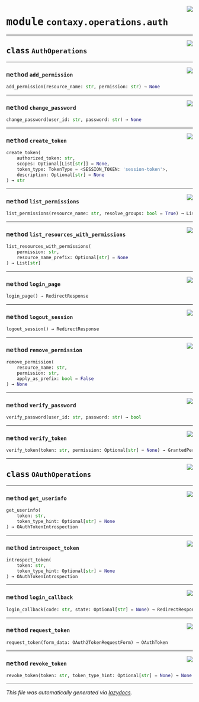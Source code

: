 <!-- markdownlint-disable -->

<a href="https://github.com/ml-tooling/contaxy/blob/main/backend/src/contaxy/operations/auth.py#L0"><img align="right" style="float:right;" src="https://img.shields.io/badge/-source-cccccc?style=flat-square"></a>

# <kbd>module</kbd> `contaxy.operations.auth`






---

<a href="https://github.com/ml-tooling/contaxy/blob/main/backend/src/contaxy/operations/auth.py#L15"><img align="right" style="float:right;" src="https://img.shields.io/badge/-source-cccccc?style=flat-square"></a>

## <kbd>class</kbd> `AuthOperations`







---

<a href="https://github.com/ml-tooling/contaxy/blob/main/backend/src/contaxy/operations/auth.py#L60"><img align="right" style="float:right;" src="https://img.shields.io/badge/-source-cccccc?style=flat-square"></a>

### <kbd>method</kbd> `add_permission`

```python
add_permission(resource_name: str, permission: str) → None
```





---

<a href="https://github.com/ml-tooling/contaxy/blob/main/backend/src/contaxy/operations/auth.py#L42"><img align="right" style="float:right;" src="https://img.shields.io/badge/-source-cccccc?style=flat-square"></a>

### <kbd>method</kbd> `change_password`

```python
change_password(user_id: str, password: str) → None
```





---

<a href="https://github.com/ml-tooling/contaxy/blob/main/backend/src/contaxy/operations/auth.py#L24"><img align="right" style="float:right;" src="https://img.shields.io/badge/-source-cccccc?style=flat-square"></a>

### <kbd>method</kbd> `create_token`

```python
create_token(
    authorized_token: str,
    scopes: Optional[List[str]] = None,
    token_type: TokenType = <SESSION_TOKEN: 'session-token'>,
    description: Optional[str] = None
) → str
```





---

<a href="https://github.com/ml-tooling/contaxy/blob/main/backend/src/contaxy/operations/auth.py#L74"><img align="right" style="float:right;" src="https://img.shields.io/badge/-source-cccccc?style=flat-square"></a>

### <kbd>method</kbd> `list_permissions`

```python
list_permissions(resource_name: str, resolve_groups: bool = True) → List[str]
```





---

<a href="https://github.com/ml-tooling/contaxy/blob/main/backend/src/contaxy/operations/auth.py#L80"><img align="right" style="float:right;" src="https://img.shields.io/badge/-source-cccccc?style=flat-square"></a>

### <kbd>method</kbd> `list_resources_with_permissions`

```python
list_resources_with_permissions(
    permission: str,
    resource_name_prefix: Optional[str] = None
) → List[str]
```





---

<a href="https://github.com/ml-tooling/contaxy/blob/main/backend/src/contaxy/operations/auth.py#L16"><img align="right" style="float:right;" src="https://img.shields.io/badge/-source-cccccc?style=flat-square"></a>

### <kbd>method</kbd> `login_page`

```python
login_page() → RedirectResponse
```





---

<a href="https://github.com/ml-tooling/contaxy/blob/main/backend/src/contaxy/operations/auth.py#L20"><img align="right" style="float:right;" src="https://img.shields.io/badge/-source-cccccc?style=flat-square"></a>

### <kbd>method</kbd> `logout_session`

```python
logout_session() → RedirectResponse
```





---

<a href="https://github.com/ml-tooling/contaxy/blob/main/backend/src/contaxy/operations/auth.py#L68"><img align="right" style="float:right;" src="https://img.shields.io/badge/-source-cccccc?style=flat-square"></a>

### <kbd>method</kbd> `remove_permission`

```python
remove_permission(
    resource_name: str,
    permission: str,
    apply_as_prefix: bool = False
) → None
```





---

<a href="https://github.com/ml-tooling/contaxy/blob/main/backend/src/contaxy/operations/auth.py#L50"><img align="right" style="float:right;" src="https://img.shields.io/badge/-source-cccccc?style=flat-square"></a>

### <kbd>method</kbd> `verify_password`

```python
verify_password(user_id: str, password: str) → bool
```





---

<a href="https://github.com/ml-tooling/contaxy/blob/main/backend/src/contaxy/operations/auth.py#L34"><img align="right" style="float:right;" src="https://img.shields.io/badge/-source-cccccc?style=flat-square"></a>

### <kbd>method</kbd> `verify_token`

```python
verify_token(token: str, permission: Optional[str] = None) → GrantedPermission
```






---

<a href="https://github.com/ml-tooling/contaxy/blob/main/backend/src/contaxy/operations/auth.py#L87"><img align="right" style="float:right;" src="https://img.shields.io/badge/-source-cccccc?style=flat-square"></a>

## <kbd>class</kbd> `OAuthOperations`







---

<a href="https://github.com/ml-tooling/contaxy/blob/main/backend/src/contaxy/operations/auth.py#L114"><img align="right" style="float:right;" src="https://img.shields.io/badge/-source-cccccc?style=flat-square"></a>

### <kbd>method</kbd> `get_userinfo`

```python
get_userinfo(
    token: str,
    token_type_hint: Optional[str] = None
) → OAuthTokenIntrospection
```





---

<a href="https://github.com/ml-tooling/contaxy/blob/main/backend/src/contaxy/operations/auth.py#L106"><img align="right" style="float:right;" src="https://img.shields.io/badge/-source-cccccc?style=flat-square"></a>

### <kbd>method</kbd> `introspect_token`

```python
introspect_token(
    token: str,
    token_type_hint: Optional[str] = None
) → OAuthTokenIntrospection
```





---

<a href="https://github.com/ml-tooling/contaxy/blob/main/backend/src/contaxy/operations/auth.py#L122"><img align="right" style="float:right;" src="https://img.shields.io/badge/-source-cccccc?style=flat-square"></a>

### <kbd>method</kbd> `login_callback`

```python
login_callback(code: str, state: Optional[str] = None) → RedirectResponse
```





---

<a href="https://github.com/ml-tooling/contaxy/blob/main/backend/src/contaxy/operations/auth.py#L94"><img align="right" style="float:right;" src="https://img.shields.io/badge/-source-cccccc?style=flat-square"></a>

### <kbd>method</kbd> `request_token`

```python
request_token(form_data: OAuth2TokenRequestForm) → OAuthToken
```





---

<a href="https://github.com/ml-tooling/contaxy/blob/main/backend/src/contaxy/operations/auth.py#L98"><img align="right" style="float:right;" src="https://img.shields.io/badge/-source-cccccc?style=flat-square"></a>

### <kbd>method</kbd> `revoke_token`

```python
revoke_token(token: str, token_type_hint: Optional[str] = None) → None
```








---

_This file was automatically generated via [lazydocs](https://github.com/ml-tooling/lazydocs)._
